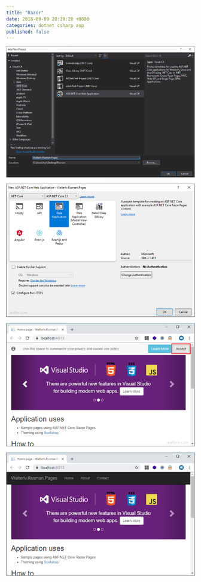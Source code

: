 ```yaml
---
title: "Razor"
date: 2018-09-09 20:19:20 +0800
categories: dotnet csharp asp
published: false
---
```


![创建 ASP.NET Core Web 应用程序](/static/posts/2018-09-09-20-22-14.png)

![创建 Web 应用程序](/static/posts/2018-09-09-20-23-09.png)

![接受](/static/posts/2018-09-09-20-33-36.png)

![页面链接](/static/posts/2018-09-09-20-34-48.png)


